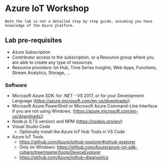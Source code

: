 # Azure IoT Workshop

    Note the lab is not a detailed step by step guide, assuming you have knowledge of the Azure platform.

## Lab pre-requisites

- Azure Subscription
- Contributor access to the subscription, or a Resource group where you are able to create any type of resources
- Resource providers: Iot Hub, Time Series Insights, Web Apps, Functions, Stream Analytics, Storage, ...

### Software

- Microsoft Azure SDK: for .NET - VS 2017, or for your Development Language (https://azure.microsoft.com/en-us/downloads/) 
- Microsoft Azure PowerShell or Microsoft Azure Command-Line Interface if you are not using Windows. (https://azure.microsoft.com/en-us/downloads/)
- Node.js (LTS version) and NPM (https://nodejs.org/en/)
- Visual Studio Code
    - Optionally install the Azure IoT Hub Tools in VS Code
- Azure IoT Tools
    - https://github.com/Azure/iothub-explorer#iothub-explorer
    - Only on Windows: https://github.com/Azure/azure-iot-sdk-csharp/tree/master/tools/DeviceExplorer
    - https://github.com/Azure/iothub-diagnostics




